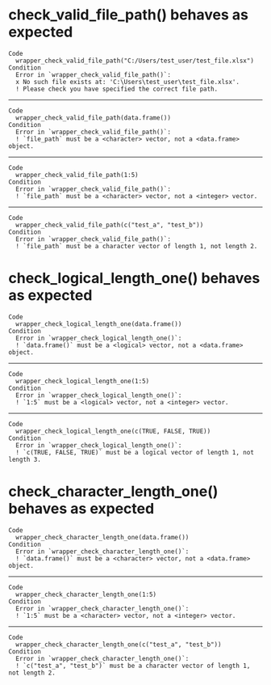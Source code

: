 # check_valid_file_path() behaves as expected

    Code
      wrapper_check_valid_file_path("C:/Users/test_user/test_file.xlsx")
    Condition
      Error in `wrapper_check_valid_file_path()`:
      x No such file exists at: 'C:\Users\test_user\test_file.xlsx'.
      ! Please check you have specified the correct file path.

---

    Code
      wrapper_check_valid_file_path(data.frame())
    Condition
      Error in `wrapper_check_valid_file_path()`:
      ! `file_path` must be a <character> vector, not a <data.frame> object.

---

    Code
      wrapper_check_valid_file_path(1:5)
    Condition
      Error in `wrapper_check_valid_file_path()`:
      ! `file_path` must be a <character> vector, not a <integer> vector.

---

    Code
      wrapper_check_valid_file_path(c("test_a", "test_b"))
    Condition
      Error in `wrapper_check_valid_file_path()`:
      ! `file_path` must be a character vector of length 1, not length 2.

# check_logical_length_one() behaves as expected

    Code
      wrapper_check_logical_length_one(data.frame())
    Condition
      Error in `wrapper_check_logical_length_one()`:
      ! `data.frame()` must be a <logical> vector, not a <data.frame> object.

---

    Code
      wrapper_check_logical_length_one(1:5)
    Condition
      Error in `wrapper_check_logical_length_one()`:
      ! `1:5` must be a <logical> vector, not a <integer> vector.

---

    Code
      wrapper_check_logical_length_one(c(TRUE, FALSE, TRUE))
    Condition
      Error in `wrapper_check_logical_length_one()`:
      ! `c(TRUE, FALSE, TRUE)` must be a logical vector of length 1, not length 3.

# check_character_length_one() behaves as expected

    Code
      wrapper_check_character_length_one(data.frame())
    Condition
      Error in `wrapper_check_character_length_one()`:
      ! `data.frame()` must be a <character> vector, not a <data.frame> object.

---

    Code
      wrapper_check_character_length_one(1:5)
    Condition
      Error in `wrapper_check_character_length_one()`:
      ! `1:5` must be a <character> vector, not a <integer> vector.

---

    Code
      wrapper_check_character_length_one(c("test_a", "test_b"))
    Condition
      Error in `wrapper_check_character_length_one()`:
      ! `c("test_a", "test_b")` must be a character vector of length 1, not length 2.


